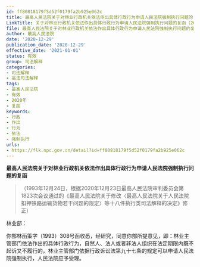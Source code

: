 ```yaml
---
id: ff80818179f5d52f0179fa2b925e062c
title: 最高人民法院关于对林业行政机关依法作出具体行政行为申请人民法院强制执行问题的复函
LinkTitle: 关于对林业行政机关依法作出具体行政行为申请人民法院强制执行问题的复函（2020）
file: 最高人民法院关于对林业行政机关依法作出具体行政行为申请人民法院强制执行问题的复函_20201229_ff80818179f5d52f0179fa2b925e062c.docx
author: 最高人民法院
date: '2020-12-29'
publication_date: '2020-12-29'
effective_date: '2021-01-01'
status: 有效
group: 司法解释
categories:
- 司法解释
- 高法司法解释
tags:
- 最高人民法院
- 有效
- 2020年
- 复函
keywords:
- 行政
- 作出
- 行为
- 依法
- 强制执行
urls:
- https://flk.npc.gov.cn/detail?id=ff80818179f5d52f0179fa2b925e062c
---
```


**最高人民法院关于对林业行政机关依法作出具体行政行为申请人民法院强制执行问题的复函**

> （1993年12月24日，根据2020年12月23日最高人民法院审判委员会第1823次会议通过的《最高人民法院关于修改〈最高人民法院关于人民法院扣押铁路运输货物若干问题的规定〉等十八件执行类司法解释的决定》修正）

林业部：

你部林函策字（1993）308号函收悉，经研究，同意你部所提意见，即：林业主管部门依法作出的具体行政行为，自然人、法人或者非法人组织在法定期限内既不起诉又不履行的，林业主管部门依据行政诉讼法第九十七条的规定可以申请人民法院强制执行，人民法院应予受理。
